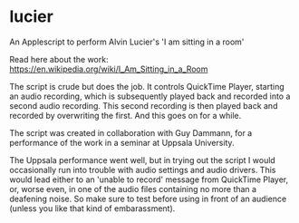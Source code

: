 # lucier
An Applescript to perform Alvin Lucier's 'I am sitting in a room'

Read here about the work: https://en.wikipedia.org/wiki/I_Am_Sitting_in_a_Room

The script is crude but does the job. It controls QuickTime Player, starting an audio recording, which is subsequently played back and recorded into a second audio recording. This second recording is then played back and recorded by overwriting the first. And this goes on for a while. 

The script was created in collaboration with Guy Dammann, for a performance of the work in a seminar at Uppsala University. 

The Uppsala performance went well, but in trying out the script I would occasionally run into trouble with audio settings and audio drivers. This would lead either to an 'unable to record' message from QuickTime Player, or, worse even, in one of the audio files containing no more than a deafening noise. So make sure to test before using in front of an audience (unless you like that kind of embarassment). 
